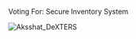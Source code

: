 Voting For: Secure Inventory System

![Aksshat_DeXTERS](https://github.com/aksshatgovind/IBC/assets/105073216/ab5917d8-61cd-449d-b1ca-ce3dac25bf84)
